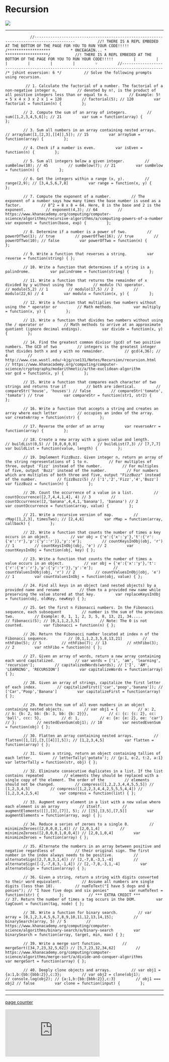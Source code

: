   
  
  
  

Recursion
=========

  
  

  
  
  
  
  
  
  
  
  
  
  
  
  
  
  
  
  
  
  
  
  
  
  
  
  
  
  
  
  

![](https://ds-algo-official.netlify.app/content/ds-n-algos/recursion/my-recursion-prac-website/recur-website/blank/AUX_MATERIALS/recursion-flow.PNG)

------------------------------------------------------------------------

  
  
  
  
  
  
  
  
  

`            //----------------------------------------------------------------------------------------          //! THERE IS A REPL EMBEDED AT THE BOTTOM OF THE PAGE FOR YOU TO RUN YOUR CODE!!!!!           /*******************         * ONCEAGAIN... *         *******************/           //! THERE IS A REPL EMBEDED AT THE BOTTOM OF THE PAGE FOR YOU TO RUN YOUR CODE!!!!!         |         |         |         |         |         |         ˅         //----------------------------------------------------------------------------------------          /* jshint esversion: 6 */          // Solve the following prompts using recursion.      `

`          // 1. Calculate the factorial of a number. The factorial of a non-negative integer n,         // denoted by n!, is the product of all positive integers less than or equal to n.         // Example: 5! = 5 x 4 x 3 x 2 x 1 = 120         // factorial(5); // 120         var factorial = function(n) {         };      `

`         // 2. Compute the sum of an array of integers.         // sum([1,2,3,4,5,6]); // 21         var sum = function(array) {         };      `

`         // 3. Sum all numbers in an array containing nested arrays.         // arraySum([1,[2,3],[[4]],5]); // 15         var arraySum = function(array) {         };      `

`         // 4. Check if a number is even.         var isEven = function(n) {         };     `

`         // 5. Sum all integers below a given integer.         // sumBelow(10); // 45         // sumBelow(7); // 21         var sumBelow = function(n) {         };  `

`         // 6. Get the integers within a range (x, y).         // range(2,9); // [3,4,5,6,7,8]         var range = function(x, y) {         };  `

`         // 7. Compute the exponent of a number.         // The exponent of a number says how many times the base number is used as a factor.         // 8^2 = 8 x 8 = 64. Here, 8 is the base and 2 is the exponent.         // exponent(4,3); // 64         //         https://www.khanacademy.org/computing/computer-science/algorithms/recursive-algorithms/a/computing-powers-of-a-number         var exponent = function(base, exp) {         };  `

`         // 8. Determine if a number is a power of two.         // powerOfTwo(1); // true         // powerOfTwo(16); // true         // powerOfTwo(10); // false         var powerOfTwo = function(n) {         };  `

`         // 9. Write a function that reverses a string.         var reverse = function(string) { };  `

`         // 10. Write a function that determines if a string is a palindrome.         var palindrome = function(string) {         };  `

`         // 11. Write a function that returns the remainder of x divided by y without using the         // modulo (%) operator.         // modulo(5,2) // 1         // modulo(17,5) // 2         // modulo(22,6) // 4         var modulo = function(x, y) {         };  `

`         // 12. Write a function that multiplies two numbers without using the * operator or         // Math methods.         var multiply = function(x, y) {         };  `

`         // 13. Write a function that divides two numbers without using the / operator or         // Math methods to arrive at an approximate quotient (ignore decimal endings).         var divide = function(x, y) {         };  `

`         // 14. Find the greatest common divisor (gcd) of two positive numbers. The GCD of two         // integers is the greatest integer that divides both x and y with no remainder.         // gcd(4,36); // 4         // http://www.cse.wustl.edu/~kjg/cse131/Notes/Recursion/recursion.html         // https://www.khanacademy.org/computing/computer-science/cryptography/modarithmetic/a/the-euclidean-algorithm         var gcd = function(x, y) {         };  `

`         // 15. Write a function that compares each character of two strings and returns true if         // both are identical.         // compareStr('house', 'houses') // false         // compareStr('tomato', 'tomato') // true         var compareStr = function(str1, str2) {         };  `

`         // 16. Write a function that accepts a string and creates an array where each letter         // occupies an index of the array.         var createArray = function(str) {         };  `

`         // 17. Reverse the order of an array         var reverseArr = function(array) {         };  `

`         // 18. Create a new array with a given value and length.         // buildList(0,5) // [0,0,0,0,0]         // buildList(7,3) // [7,7,7]         var buildList = function(value, length) {         };  `

`         // 19. Implement FizzBuzz. Given integer n, return an array of the string representations of 1 to n.         // For multiples of three, output 'Fizz' instead of the number.         // For multiples of five, output 'Buzz' instead of the number.         // For numbers which are multiples of both three and five, output "FizzBuzz" instead of the number.         // fizzBuzz(5) // ['1','2','Fizz','4','Buzz']         var fizzBuzz = function(n) {         };  `

`         // 20. Count the occurrence of a value in a list.         // countOccurrence([2,7,4,4,1,4], 4) // 3         // countOccurrence([2,'banana',4,4,1,'banana'], 'banana') // 2         var countOccurrence = function(array, value) {         };  `

`         // 21. Write a recursive version of map.         // rMap([1,2,3], timesTwo); // [2,4,6]         var rMap = function(array, callback) {         };  `

`         // 22. Write a function that counts the number of times a key occurs in an object.         // var obj = {'e':{'x':'y'},'t':{'r':{'e':'r'},'p':{'y':'r'}},'y':'e'};         // countKeysInObj(obj, 'r') // 1         // countKeysInObj(obj, 'e') // 2         var countKeysInObj = function(obj, key) { };  `

`         // 23. Write a function that counts the number of times a value occurs in an object.         // var obj = {'e':{'x':'y'},'t':{'r':{'e':'r'},'p':{'y':'r'}},'y':'e'};         // countValuesInObj(obj, 'r') // 2         // countValuesInObj(obj, 'e') // 1         var countValuesInObj = function(obj, value) { };  `

`         // 24. Find all keys in an object (and nested objects) by a provided name and rename         // them to a provided new name while preserving the value stored at that key.         var replaceKeysInObj = function(obj, oldKey, newKey) { };  `

`         // 25. Get the first n Fibonacci numbers. In the Fibonacci sequence, each subsequent         // number is the sum of the previous two.         // Example: 0, 1, 1, 2, 3, 5, 8, 13, 21, 34.....         // fibonacci(5); // [0,1,1,2,3,5]         // Note: The 0 is not counted.         var fibonacci = function(n) { };  `

`         // 26. Return the Fibonacci number located at index n of the Fibonacci sequence.         // [0,1,1,2,3,5,8,13,21]         // nthFibo(5); // 5         // nthFibo(7); // 13         // nthFibo(3); // 2         var nthFibo = function(n) { };  `

`         // 27. Given an array of words, return a new array containing each word capitalized.         // var words = ['i', 'am', 'learning', 'recursion'];         // capitalizedWords(words); // ['I', 'AM', 'LEARNING', 'RECURSION']         var capitalizeWords = function(array) { };  `

`         // 28. Given an array of strings, capitalize the first letter of each index.         // capitalizeFirst(['car','poop','banana']); // ['Car','Poop','Banana']         var capitalizeFirst = function(array) { };  `

`         // 29. Return the sum of all even numbers in an object containing nested objects.         // var obj1 = {         // a: 2,         // b: {b: 2, bb: {b: 3, bb: {b: 2}}},         // c: {c: {c: 2}, cc: 'ball', ccc: 5},         // d: 1,         // e: {e: {e: 2}, ee: 'car'}         // };         // nestedEvenSum(obj1); // 10         var nestedEvenSum = function(obj) { };  `

`         // 30. Flatten an array containing nested arrays.         // flatten([1,[2],[3,[[4]]],5]); // [1,2,3,4,5]         var flatten = function(array) { };  `

`         // 31. Given a string, return an object containing tallies of each letter.         // letterTally('potato'); // {p:1, o:2, t:2, a:1}         var letterTally = function(str, obj) { };  `

`         // 32. Eliminate consecutive duplicates in a list. If the list contains repeated         // elements they should be replaced with a single copy of the element. The order of the         // elements should not be changed.         // compress([1,2,2,3,4,4,5,5,5]) // [1,2,3,4,5]         // compress([1,2,2,3,4,4,2,5,5,5,4,4]) // [1,2,3,4,2,5,4]         var compress = function(list) { };  `

`         // 33. Augment every element in a list with a new value where each element is an array         // itself.         // augmentElements([[],[3],[7]], 5); // [[5],[3,5],[7,5]]         var augmentElements = function(array, aug) { };  `

`         // 34. Reduce a series of zeroes to a single 0.         // minimizeZeroes([2,0,0,0,1,4]) // [2,0,1,4]         // minimizeZeroes([2,0,0,0,1,0,0,4]) // [2,0,1,0,4]         var minimizeZeroes = function(array) { };  `

`         // 35. Alternate the numbers in an array between positive and negative regardless of         // their original sign. The first number in the index always needs to be positive.         // alternateSign([2,7,8,3,1,4]) // [2,-7,8,-3,1,-4]         // alternateSign([-2,-7,8,3,-1,4]) // [2,-7,8,-3,1,-4]         var alternateSign = function(array) { };  `

`         // 36. Given a string, return a string with digits converted to their word equivalent.         // Assume all numbers are single digits (less than 10).         // numToText("I have 5 dogs and 6 ponies"); // "I have five dogs and six ponies"         var numToText = function(str) {         };           // *** EXTRA CREDIT ***          // 37. Return the number of times a tag occurs in the DOM.         var tagCount = function(tag, node) { };  `

`         // 38. Write a function for binary search.         // var array = [0,1,2,3,4,5,6,7,8,9,10,11,12,13,14,15];         // binarySearch(array, 5) // 5         // https://www.khanacademy.org/computing/computer-science/algorithms/binary-search/a/binary-search         var binarySearch = function(array, target, min, max) { };  `

`         // 39. Write a merge sort function.         // mergeSort([34,7,23,32,5,62]) // [5,7,23,32,34,62]         // https://www.khanacademy.org/computing/computer-science/algorithms/merge-sort/a/divide-and-conquer-algorithms         var mergeSort = function(array) { };  `

`         // 40. Deeply clone objects and arrays.         // var obj1 = {a:1,b:{bb:{bbb:2}},c:3};         // var obj2 = clone(obj1);         // console.log(obj2); // {a:1,b:{bb:{bbb:2}},c:3}         // obj1 === obj2 // false         var clone = function(input) {         };                   `

------------------------------------------------------------------------

------------------------------------------------------------------------

  
[page counter](https://www.freecounterstat.com)

[![page counter](https://counter5.stat.ovh/private/freecounterstat.php?c=fbp12lg5qfuxxlsmlznhmyuh5qc33xr2 "page counter")](https://www.freecounterstat.com "page counter")
